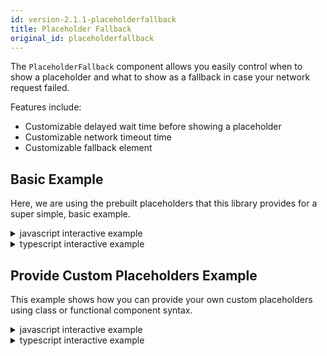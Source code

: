 ```yaml
---
id: version-2.1.1-placeholderfallback
title: Placeholder Fallback
original_id: placeholderfallback
---
```


The `PlaceholderFallback` component allows you easily control when to show a placeholder and what to show as a fallback
in case your network request failed. 

Features include:

- Customizable delayed wait time before showing a placeholder
- Customizable network timeout time
- Customizable fallback element

## Basic Example

Here, we are using the prebuilt placeholders that this library provides for a super simple, basic example.

<details>
<summary>javascript interactive example</summary>

<iframe src="https://codesandbox.io/embed/50l034n92l" style="width:100%; height:500px; border:0; border-radius: 4px; overflow:hidden;" sandbox="allow-modals allow-forms allow-popups allow-scripts allow-same-origin"></iframe>
</details>

<details>
<summary>typescript interactive example</summary>

<iframe src="https://codesandbox.io/embed/23zn1q9n6y" style="width:100%; height:500px; border:0; border-radius: 4px; overflow:hidden;" sandbox="allow-modals allow-forms allow-popups allow-scripts allow-same-origin"></iframe>
</details>


## Provide Custom Placeholders Example

This example shows how you can provide your own custom placeholders using class or functional component syntax.

<details>
<summary>javascript interactive example</summary>

<iframe src="https://codesandbox.io/embed/yk2nv1582z" style="width:100%; height:500px; border:0; border-radius: 4px; overflow:hidden;" sandbox="allow-modals allow-forms allow-popups allow-scripts allow-same-origin"></iframe>
</details>

<details>
<summary>typescript interactive example</summary>

<iframe src="https://codesandbox.io/embed/mm0jozm6kj" style="width:100%; height:500px; border:0; border-radius: 4px; overflow:hidden;" sandbox="allow-modals allow-forms allow-popups allow-scripts allow-same-origin"></iframe>
</details>

